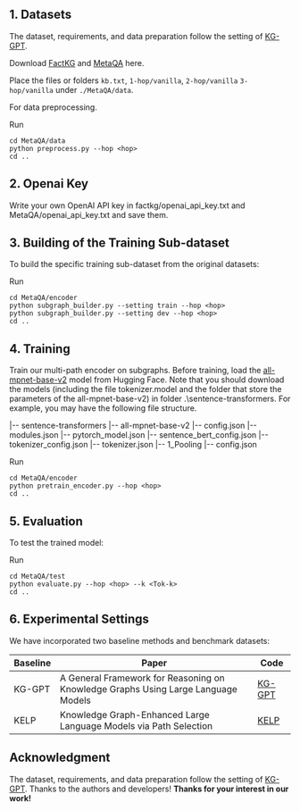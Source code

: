 ## 1. Datasets

The dataset, requirements, and data preparation follow the setting of [KG-GPT](https://github.com/jiho283/KG-GPT/). 

Download [FactKG](https://github.com/jiho283/FactKG) and [MetaQA](https://github.com/yuyuz/MetaQA) here.

Place the files or folders `kb.txt`, `1-hop/vanilla`, `2-hop/vanilla`  `3-hop/vanilla` under `./MetaQA/data`.

For data preprocessing.

Run

    cd MetaQA/data
    python preprocess.py --hop <hop>
    cd ..

## 2. Openai Key

Write your own OpenAI API key in factkg/openai_api_key.txt and MetaQA/openai_api_key.txt and save them.

## 3. Building of the Training Sub-dataset

To build the specific training sub-dataset from the original datasets:

Run

    cd MetaQA/encoder
    python subgraph_builder.py --setting train --hop <hop>
    python subgraph_builder.py --setting dev --hop <hop>
    cd ..


## 4. Training

Train our multi-path encoder on subgraphs. Before training, load the [all-mpnet-base-v2](https://huggingface.co/sentence-transformers/all-mpnet-base-v2) model from Hugging Face. Note that you should download the models (including the file tokenizer.model and the folder that store the parameters of the all-mpnet-base-v2) in folder .\sentence-transformers. For example, you may have the following file structure.

|-- sentence-transformers
    |-- all-mpnet-base-v2
        |-- config.json
        |-- modules.json
        |-- pytorch_model.json
        |-- sentence_bert_config.json
        |-- tokenizer_config.json
        |-- tokenizer.json
        |-- 1_Pooling
            |-- config.json

    
Run

    cd MetaQA/encoder
    python pretrain_encoder.py --hop <hop>
    cd ..

## 5. Evaluation

To test the trained model:

Run

    cd MetaQA/test
    python evaluate.py --hop <hop> --k <Tok-k>
    cd ..

## 6. Experimental Settings

We have incorporated two baseline methods and benchmark datasets:

| Baseline | Paper                                                                             | Code   |
|----------|-----------------------------------------------------------------------------------|--------|
| KG-GPT   | A General Framework for Reasoning on Knowledge Graphs Using Large Language Models | [KG-GPT](https://github.com/jiho283/KG-GPT) |
| KELP     | Knowledge Graph-Enhanced Large Language Models via Path Selection                 | [KELP](https://github.com/HaochenLiu2000/KELP)|

## Acknowledgment

The dataset, requirements, and data preparation follow the setting of [KG-GPT](https://github.com/jiho283/KG-GPT/). 
Thanks to the authors and developers!
**Thanks for your interest in our work!**
